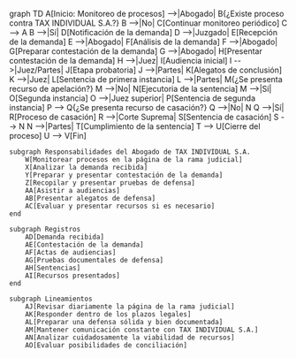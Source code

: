 graph TD
    A[Inicio: Monitoreo de procesos] -->|Abogado| B{¿Existe proceso contra TAX INDIVIDUAL S.A.?}
    B -->|No| C[Continuar monitoreo periódico]
    C --> A
    B -->|Sí| D[Notificación de la demanda]
    D -->|Juzgado| E[Recepción de la demanda]
    E -->|Abogado| F[Análisis de la demanda]
    F -->|Abogado| G[Preparar contestación de la demanda]
    G -->|Abogado| H[Presentar contestación de la demanda]
    H -->|Juez| I[Audiencia inicial]
    I -->|Juez/Partes| J[Etapa probatoria]
    J -->|Partes| K[Alegatos de conclusión]
    K -->|Juez| L[Sentencia de primera instancia]
    L -->|Partes| M{¿Se presenta recurso de apelación?}
    M -->|No| N[Ejecutoria de la sentencia]
    M -->|Sí| O[Segunda instancia]
    O -->|Juez superior| P[Sentencia de segunda instancia]
    P --> Q{¿Se presenta recurso de casación?}
    Q -->|No| N
    Q -->|Sí| R[Proceso de casación]
    R -->|Corte Suprema| S[Sentencia de casación]
    S --> N
    N -->|Partes| T[Cumplimiento de la sentencia]
    T --> U[Cierre del proceso]
    U --> V[Fin]

    subgraph Responsabilidades del Abogado de TAX INDIVIDUAL S.A.
        W[Monitorear procesos en la página de la rama judicial]
        X[Analizar la demanda recibida]
        Y[Preparar y presentar contestación de la demanda]
        Z[Recopilar y presentar pruebas de defensa]
        AA[Asistir a audiencias]
        AB[Presentar alegatos de defensa]
        AC[Evaluar y presentar recursos si es necesario]
    end

    subgraph Registros
        AD[Demanda recibida]
        AE[Contestación de la demanda]
        AF[Actas de audiencias]
        AG[Pruebas documentales de defensa]
        AH[Sentencias]
        AI[Recursos presentados]
    end

    subgraph Lineamientos
        AJ[Revisar diariamente la página de la rama judicial]
        AK[Responder dentro de los plazos legales]
        AL[Preparar una defensa sólida y bien documentada]
        AM[Mantener comunicación constante con TAX INDIVIDUAL S.A.]
        AN[Analizar cuidadosamente la viabilidad de recursos]
        AO[Evaluar posibilidades de conciliación]
